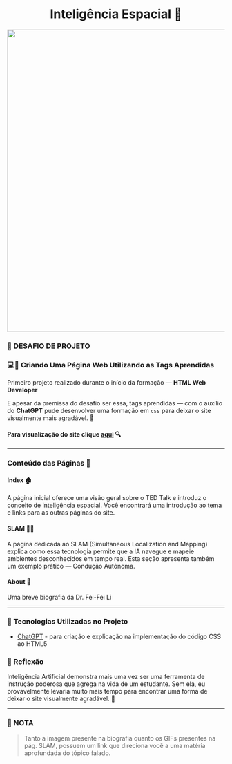 <div align="center">

# Inteligência Espacial 🌌
<img width="700" src="https://www.ediiie.com/blog/assets/admin/uploads/what-is-spatial-intelligence-how-it-drives-ai-advancements.jpg">

</div>

### 💾 DESAFIO DE PROJETO
### 💻🔖 Criando Uma Página Web Utilizando as Tags Aprendidas

Primeiro projeto realizado durante o início da formação — **HTML Web Developer**

E apesar da premissa do desafio ser essa, tags aprendidas — com o auxílio do **ChatGPT** pude desenvolver uma formação em `css` para deixar o site visualmente mais agradável. 🎉

#### Para visualização do site clique [**aqui**](https://iisrax.github.io/Spatial-Intelligence/) 🔍

--------------------------

### Conteúdo das Páginas 📑

#### Index 🏠
A página inicial oferece uma visão geral sobre o TED Talk e introduz o conceito de inteligência espacial. Você encontrará uma introdução ao tema e links para as outras páginas do site.

#### SLAM 🚗🌳
A página dedicada ao SLAM (Simultaneous Localization and Mapping) explica como essa tecnologia permite que a IA navegue e mapeie ambientes desconhecidos em tempo real. Esta seção apresenta também um exemplo prático — Condução Autônoma.

#### About 📜
Uma breve biografia da Dr. Fei-Fei Li

-----------------------

### 👾 Tecnologias Utilizadas no Projeto

- [ChatGPT](https://chatgpt.com/) - para criação e explicação na implementação do código CSS ao HTML5

### 💭 Reflexão
Inteligência Artificial demonstra mais uma vez ser uma ferramenta de instrução poderosa que agrega na vida de um estudante. Sem ela, eu provavelmente levaria muito mais tempo para encontrar uma forma de deixar o site visualmente agradável. 😤

-------------------------

### 🛑 NOTA
> Tanto a imagem presente na biografia quanto os GIFs presentes na pág. SLAM, possuem um link que direciona você a uma matéria aprofundada do tópico falado.